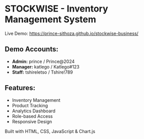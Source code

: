 ﻿# STOCKWISE - Inventory Management System

Live Demo: https://prince-sithoza.github.io/stockwise-business/

## Demo Accounts:
- **Admin:** prince / Prince@2024
- **Manager:** katlego / Katlego#123
- **Staff:** tshireletso / Tshire!789

## Features:
- Inventory Management
- Product Tracking
- Analytics Dashboard
- Role-based Access
- Responsive Design

Built with HTML, CSS, JavaScript & Chart.js
